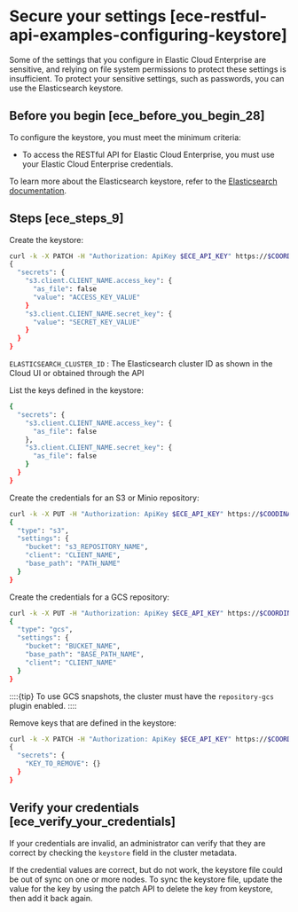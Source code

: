 # Secure your settings [ece-restful-api-examples-configuring-keystore]

Some of the settings that you configure in Elastic Cloud Enterprise are sensitive, and relying on file system permissions to protect these settings is insufficient. To protect your sensitive settings, such as passwords, you can use the Elasticsearch keystore.


## Before you begin [ece_before_you_begin_28]

To configure the keystore, you must meet the minimum criteria:

* To access the RESTful API for Elastic Cloud Enterprise, you must use your Elastic Cloud Enterprise credentials.

To learn more about the Elasticsearch keystore, refer to the [Elasticsearch documentation](/deploy-manage/security/secure-settings.md).


## Steps [ece_steps_9]

Create the keystore:

```sh
curl -k -X PATCH -H "Authorization: ApiKey $ECE_API_KEY" https://$COORDINATOR_HOST:12443/api/v1/deployments/$DEPLOYMENT_ID/elasticsearch/$REF_ID/keystore \
{
  "secrets": {
    "s3.client.CLIENT_NAME.access_key": {
      "as_file": false
      "value": "ACCESS_KEY_VALUE"
    }
    "s3.client.CLIENT_NAME.secret_key": {
      "value": "SECRET_KEY_VALUE"
    }
  }
}
```

`ELASTICSEARCH_CLUSTER_ID`
:   The Elasticsearch cluster ID as shown in the Cloud UI or obtained through the API

List the keys defined in the keystore:

```sh
{
  "secrets": {
    "s3.client.CLIENT_NAME.access_key": {
      "as_file": false
    },
    "s3.client.CLIENT_NAME.secret_key": {
      "as_file": false
    }
  }
}
```

Create the credentials for an S3 or Minio repository:

```sh
curl -k -X PUT -H "Authorization: ApiKey $ECE_API_KEY" https://$COODINATOR_HOST:12443/api/v1/clusters/elasticsearch/$ELASTICSEARCH_CLUSTER_ID/_snapshot/s3-repo
{
  "type": "s3",
  "settings": {
    "bucket": "s3_REPOSITORY_NAME",
    "client": "CLIENT_NAME",
    "base_path": "PATH_NAME"
  }
}
```

Create the credentials for a GCS repository:

```sh
curl -k -X PUT -H "Authorization: ApiKey $ECE_API_KEY" https://$COORDINATOR_HOST:12443/api/v1/clusters/elasticsearch/ELASTICSEARCH_CLUSTER_ID/_snapshot/s3-repo
{
  "type": "gcs",
  "settings": {
    "bucket": "BUCKET_NAME",
    "base_path": "BASE_PATH_NAME",
    "client": "CLIENT_NAME"
  }
}
```

::::{tip}
To use GCS snapshots, the cluster must have the `repository-gcs` plugin enabled.
::::


Remove keys that are defined in the keystore:

```sh
curl -k -X PATCH -H "Authorization: ApiKey $ECE_API_KEY" https://$COORDINATOR_HOST:12443/api/v1/deployments/$DEPLOYMENT_ID/elasticsearch/$REF_ID/keystore \
{
  "secrets": {
    "KEY_TO_REMOVE": {}
  }
}
```


## Verify your credentials [ece_verify_your_credentials]

If your credentials are invalid, an administrator can verify that they are correct by checking the `keystore` field in the cluster metadata.

If the credential values are correct, but do not work, the keystore file could be out of sync on one or more nodes. To sync the keystore file, update the value for the key by using the patch API to delete the key from keystore, then add it back again.

